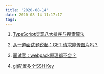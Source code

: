 ```yaml
---
title: '2020-08-14'
date: 2020-08-14 11:17:17
tags:
---
```

1. [TypeScript实现八大排序与搜索算法](https://juejin.im/post/6860501233308794887)

2. [从一道面试题说起：GET 请求能传图片吗？](https://juejin.im/post/6860253625030017031)

3. [面试官：webpack原理都不会？](https://juejin.im/post/6859538537830858759)

4. [git配置多个SSH Key](https://www.awaimai.com/2200.html)